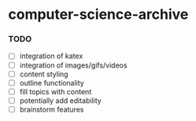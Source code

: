 # computer-science-archive

### TODO
- [ ] integration of katex
- [ ] integration of images/gifs/videos
- [ ] content styling
- [ ] outline functionality
- [ ] fill topics with content
- [ ] potentially add editability
- [ ] brainstorm features
